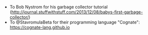 * To Bob Nystrom for his garbage collector tutorial (<http://journal.stuffwithstuff.com/2013/12/08/babys-first-garbage-collector/>)
* To @StavromulaBeta for their programming language "Cognate": <https://cognate-lang.github.io>
